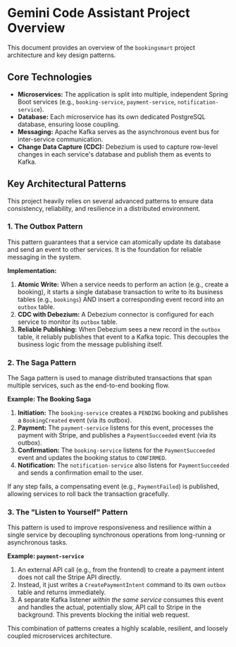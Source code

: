 # Gemini Code Assistant Project Overview

This document provides an overview of the `bookingsmart` project architecture and key design patterns.

## Core Technologies

*   **Microservices:** The application is split into multiple, independent Spring Boot services (e.g., `booking-service`, `payment-service`, `notification-service`).
*   **Database:** Each microservice has its own dedicated PostgreSQL database, ensuring loose coupling.
*   **Messaging:** Apache Kafka serves as the asynchronous event bus for inter-service communication.
*   **Change Data Capture (CDC):** Debezium is used to capture row-level changes in each service's database and publish them as events to Kafka.

## Key Architectural Patterns

This project heavily relies on several advanced patterns to ensure data consistency, reliability, and resilience in a distributed environment.

### 1. The Outbox Pattern

This pattern guarantees that a service can atomically update its database and send an event to other services. It is the foundation for reliable messaging in the system.

**Implementation:**
1.  **Atomic Write:** When a service needs to perform an action (e.g., create a booking), it starts a single database transaction to write to its business tables (e.g., `bookings`) AND insert a corresponding event record into an `outbox` table.
2.  **CDC with Debezium:** A Debezium connector is configured for each service to monitor its `outbox` table.
3.  **Reliable Publishing:** When Debezium sees a new record in the `outbox` table, it reliably publishes that event to a Kafka topic. This decouples the business logic from the message publishing itself.

### 2. The Saga Pattern

The Saga pattern is used to manage distributed transactions that span multiple services, such as the end-to-end booking flow.

**Example: The Booking Saga**
1.  **Initiation:** The `booking-service` creates a `PENDING` booking and publishes a `BookingCreated` event (via its outbox).
2.  **Payment:** The `payment-service` listens for this event, processes the payment with Stripe, and publishes a `PaymentSucceeded` event (via its outbox).
3.  **Confirmation:** The `booking-service` listens for the `PaymentSucceeded` event and updates the booking status to `CONFIRMED`.
4.  **Notification:** The `notification-service` also listens for `PaymentSucceeded` and sends a confirmation email to the user.

If any step fails, a compensating event (e.g., `PaymentFailed`) is published, allowing services to roll back the transaction gracefully.

### 3. The "Listen to Yourself" Pattern

This pattern is used to improve responsiveness and resilience within a single service by decoupling synchronous operations from long-running or asynchronous tasks.

**Example: `payment-service`**
1.  An external API call (e.g., from the frontend) to create a payment intent does not call the Stripe API directly.
2.  Instead, it just writes a `CreatePaymentIntent` command to its own `outbox` table and returns immediately.
3.  A separate Kafka listener *within the same service* consumes this event and handles the actual, potentially slow, API call to Stripe in the background. This prevents blocking the initial web request.

This combination of patterns creates a highly scalable, resilient, and loosely coupled microservices architecture.